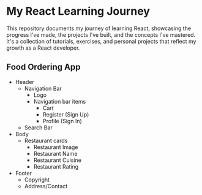 # My React Learning Journey

This repository documents my journey of learning React, showcasing the progress I've made, the projects I've built, and the concepts I've mastered. It's a collection of tutorials, exercises, and personal projects that reflect my growth as a React developer.

## Food Ordering App
- Header
  - Navigation Bar
    - Logo
    - Navigation bar items
      - Cart
      - Register (Sign Up)
      - Profile (Sign In)
  - Search Bar
- Body
  - Restaurant cards
    - Restaurant Image
    - Restaurant Name
    - Restaurant Cuisine
    - Restaurant Rating
- Footer
  - Copyright
  - Address/Contact